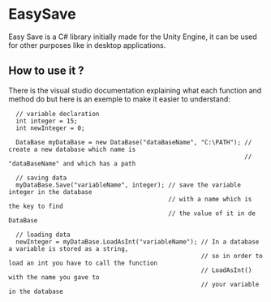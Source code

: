 # EasySave
Easy Save is a C# library initially made for the Unity Engine, it can be used for other purposes like in desktop applications.


## How to use it ?
There is the visual studio documentation explaining what each function and method do but here is 
an exemple to make it easier to understand:

```
  // variable declaration
  int integer = 15;
  int newInteger = 0;
  
  DataBase myDataBase = new DataBase("dataBaseName", "C:\PATH"); // create a new database which name is 
                                                                 // "dataBaseName" and which has a path
  
  // saving data
  myDataBase.Save("variableName", integer); // save the variable integer in the database 
                                            // with a name which is the key to find 
                                            // the value of it in de DataBase
  
  // loading data
  newInteger = myDataBase.LoadAsInt("variableName"); // In a database a variable is stored as a string,
                                                     // so in order to load an int you have to call the function 
                                                     // LoadAsInt() with the name you gave to 
                                                     // your variable in the database
```
